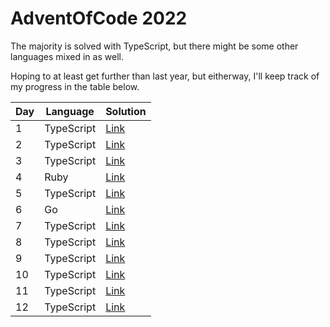 # AdventOfCode 2022

The majority is solved with TypeScript, but there might be some other languages mixed in as well.

Hoping to at least get further than last year, but eitherway, I'll keep track of my progress in the table below.

| Day | Language   | Solution                                                                         |
| --- | ---------- | -------------------------------------------------------------------------------- |
| 1   | TypeScript | [Link](https://github.com/JanPlazovnik/advent-of-code/tree/main/2022/src/day-01) |
| 2   | TypeScript | [Link](https://github.com/JanPlazovnik/advent-of-code/tree/main/2022/src/day-02) |
| 3   | TypeScript | [Link](https://github.com/JanPlazovnik/advent-of-code/tree/main/2022/src/day-03) |
| 4   | Ruby       | [Link](https://github.com/JanPlazovnik/advent-of-code/tree/main/2022/src/day-04) |
| 5   | TypeScript | [Link](https://github.com/JanPlazovnik/advent-of-code/tree/main/2022/src/day-05) |
| 6   | Go         | [Link](https://github.com/JanPlazovnik/advent-of-code/tree/main/2022/src/day-06) |
| 7   | TypeScript | [Link](https://github.com/JanPlazovnik/advent-of-code/tree/main/2022/src/day-07) |
| 8   | TypeScript | [Link](https://github.com/JanPlazovnik/advent-of-code/tree/main/2022/src/day-08) |
| 9   | TypeScript | [Link](https://github.com/JanPlazovnik/advent-of-code/tree/main/2022/src/day-09) |
| 10  | TypeScript | [Link](https://github.com/JanPlazovnik/advent-of-code/tree/main/2022/src/day-10) |
| 11  | TypeScript | [Link](https://github.com/JanPlazovnik/advent-of-code/tree/main/2022/src/day-11) |
| 12  | TypeScript | [Link](https://github.com/JanPlazovnik/advent-of-code/tree/main/2022/src/day-12) |
